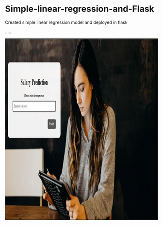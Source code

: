 # Simple-linear-regression-and-Flask
Created simple linear regression model and deployed in flask

......


<img src="https://github.com/rajeshkumar-2411/Simple-linear-regression-and-Flask/blob/main/Static/ezgif.com-gif-maker.gif" width="1000" height="600" />
